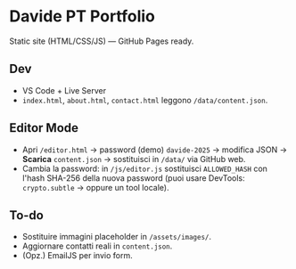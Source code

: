 # Davide PT Portfolio

Static site (HTML/CSS/JS) — GitHub Pages ready.

## Dev
- VS Code + Live Server
- `index.html`, `about.html`, `contact.html` leggono `/data/content.json`.

## Editor Mode
- Apri `/editor.html` → password (demo) `davide-2025` → modifica JSON → **Scarica** `content.json` → sostituisci in `/data/` via GitHub web.
- Cambia la password: in `/js/editor.js` sostituisci `ALLOWED_HASH` con l'hash SHA-256 della nuova password (puoi usare DevTools: `crypto.subtle` → oppure un tool locale).

## To-do
- Sostituire immagini placeholder in `/assets/images/`.
- Aggiornare contatti reali in `content.json`.
- (Opz.) EmailJS per invio form.
